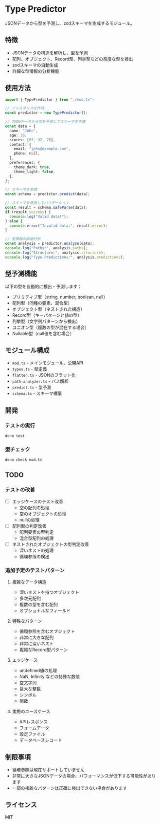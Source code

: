 # Type Predictor

JSONデータから型を予測し、zodスキーマを生成するモジュール。

## 特徴

- JSONデータの構造を解析し、型を予測
- 配列、オブジェクト、Record型、列挙型などの高度な型を検出
- zodスキーマの自動生成
- 詳細な型情報の分析機能

## 使用方法

```typescript
import { TypePredictor } from "./mod.ts";

// インスタンスを作成
const predictor = new TypePredictor();

// JSONデータから型を予測してスキーマを生成
const data = {
  name: "John",
  age: 30,
  scores: [85, 92, 78],
  contact: {
    email: "john@example.com",
    phone: null,
  },
  preferences: {
    theme_dark: true,
    theme_light: false,
  },
};

// スキーマを生成
const schema = predictor.predict(data);

// スキーマを使用してバリデーション
const result = schema.safeParse(data);
if (result.success) {
  console.log("Valid data!");
} else {
  console.error("Invalid data:", result.error);
}

// 型情報の詳細分析
const analysis = predictor.analyze(data);
console.log("Paths:", analysis.paths);
console.log("Structure:", analysis.structure);
console.log("Type Predictions:", analysis.predictions);
```

## 型予測機能

以下の型を自動的に検出・予測します：

- プリミティブ型（string, number, boolean, null）
- 配列型（同種の要素、混合型）
- オブジェクト型（ネストされた構造）
- Record型（キーパターンと値の型）
- 列挙型（文字列パターンから検出）
- ユニオン型（複数の型が混在する場合）
- Nullable型（null値を含む場合）

## モジュール構成

- `mod.ts` - メインモジュール、公開API
- `types.ts` - 型定義
- `flatten.ts` - JSONのフラット化
- `path-analyzer.ts` - パス解析
- `predict.ts` - 型予測
- `schema.ts` - スキーマ構築

## 開発

### テストの実行

```bash
deno test
```

### 型チェック

```bash
deno check mod.ts
```

## TODO

### テストの改善

- [ ] エッジケースのテスト改善
  - 空の配列の処理
  - 空のオブジェクトの処理
  - nullの処理
- [ ] 配列型の判定改善
  - 配列要素の型判定
  - 混合型配列の処理
- [ ] ネストされたオブジェクトの型判定改善
  - 深いネストの処理
  - 循環参照の検出

### 追加予定のテストパターン

1. 複雑なデータ構造
   - 深いネストを持つオブジェクト
   - 多次元配列
   - 複数の型を含む配列
   - オプショナルなフィールド

2. 特殊なパターン
   - 循環参照を含むオブジェクト
   - 非常に大きな配列
   - 非常に深いネスト
   - 複雑なRecord型パターン

3. エッジケース
   - undefined値の処理
   - NaN, Infinity などの特殊な数値
   - 空文字列
   - 巨大な整数
   - シンボル
   - 関数

4. 実際のユースケース
   - APIレスポンス
   - フォームデータ
   - 設定ファイル
   - データベースレコード

## 制限事項

- 循環参照は現在サポートしていません
- 非常に大きなJSONデータの場合、パフォーマンスが低下する可能性があります
- 一部の複雑なパターンは正確に検出できない場合があります

## ライセンス

MIT
